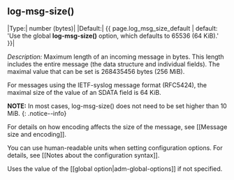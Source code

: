 ## log-msg-size()

|Type:|      number (bytes)|
|Default:|   {{ page.log_msg_size_default | default: 'Use the global **log-msg-size()** option, which defaults to 65536 (64 KiB).' }}|

*Description:* Maximum length of an incoming message in bytes. This
length includes the entire message (the data structure and individual
fields). The maximal value that can be set is 268435456 bytes (256 MiB).

For messages using the IETF-syslog message format (RFC5424), the maximal
size of the value of an SDATA field is 64 KiB.

**NOTE:** In most cases, log-msg-size() does not need to be set higher than
10 MiB.
{: .notice--info}

For details on how encoding affects the size of the message, see
[[Message size and encoding]].

You can use human-readable units when setting configuration options. For
details, see [[Notes about the configuration syntax]].

Uses the value of the [[global option|adm-global-options]] if not specified.
